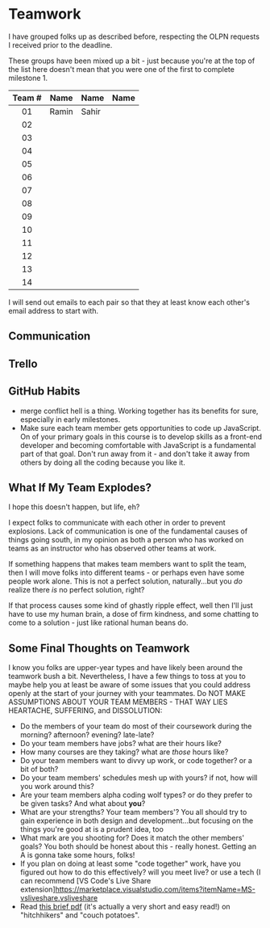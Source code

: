 # Teamwork

I have grouped folks up as described before, respecting the OLPN requests I received prior to the deadline.

These groups have been mixed up a bit - just because you're at the top of the list here doesn't mean that you were one of the first to complete milestone 1.

| Team # | Name  | Name  | Name |
| :----: | ----- | ----- | ---- |
|   01   | Ramin | Sahir |      |
|   02   |       |       |      |
|   03   |       |       |      |
|   04   |       |       |      |
|   05   |       |       |      |
|   06   |       |       |      |
|   07   |       |       |      |
|   08   |       |       |      |
|   09   |       |       |      |
|   10   |       |       |      |
|   11   |       |       |      |
|   12   |       |       |      |
|   13   |       |       |      |
|   14   |       |       |      |


I will send out emails to each pair so that they at least know each other's email address to start with.

## Communication

## Trello

## GitHub Habits

- merge conflict hell is a thing. Working together has its benefits for sure, especially in early milestones.
- Make sure each team member gets opportunities to code up JavaScript. On of your primary goals in this course is to develop skills as a front-end developer and becoming comfortable with JavaScript is a fundamental part of that goal. Don't run away from it - and don't take it away from others by doing all the coding because you like it.

## What If My Team Explodes?

I hope this doesn't happen, but life, eh?

I expect folks to communicate with each other in order to prevent explosions. Lack of communication is one of the fundamental causes of things going south, in my opinion as both a person who has worked on teams as an instructor who has observed other teams at work.

If something happens that makes team members want to split the team, then I will move folks into different teams - or perhaps even have some people work alone. This is not a perfect solution, naturally...but you _do_ realize there _is_ no perfect solution, right?

If that process causes some kind of ghastly ripple effect, well then I'll just have to use my human brain, a dose of firm kindness, and some chatting to come to a solution - just like rational human beans do.

## Some Final Thoughts on Teamwork

I know you folks are upper-year types and have likely been around the teamwork bush a bit. Nevertheless, I have a few things to toss at you to maybe help you at least be aware of some issues that you could address openly at the start of your journey with your teammates. Do NOT MAKE ASSUMPTIONS ABOUT YOUR TEAM MEMBERS - THAT WAY LIES HEARTACHE, SUFFERING, and DISSOLUTION:

- Do the members of your team do most of their coursework during the morning? afternoon? evening? late-late?
- Do your team members have jobs? what are their hours like?
- How many courses are they taking? what are _those_ hours like?
- Do your team members want to divvy up work, or code together? or a bit of both?
- Do your team members' schedules mesh up with yours? if not, how will you work around this?
- Are your team members alpha coding wolf types? or do they prefer to be given tasks? And what about **you**?
- What are your strengths? Your team members'? You all should try to gain experience in both design and development...but focusing on the things you're good at is a prudent idea, too
- What mark are you shooting for? Does it match the other members' goals? You both should be honest about this - really honest. Getting an A is gonna take some hours, folks!
- If you plan on doing at least some "code together" work, have you figured out how to do this effectively? will you meet live? or use a tech (I can recommend [VS Code's Live Share extension]https://marketplace.visualstudio.com/items?itemName=MS-vsliveshare.vsliveshare
- Read [this brief pdf](hitchikers1.pdf) (it's actually a very short and easy read!) on "hitchhikers" and "couch potatoes".
